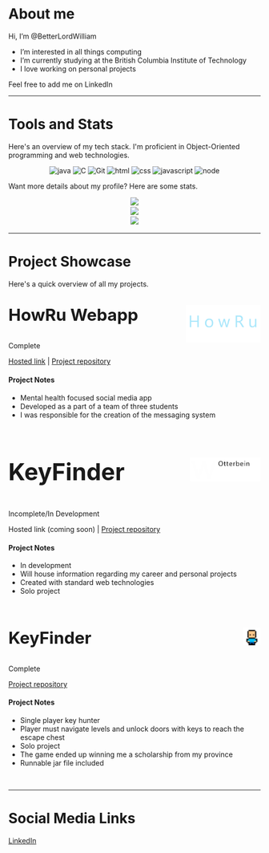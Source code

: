 # About me

Hi, I’m @BetterLordWilliam

- I’m interested in all things computing
- I’m currently studying at the British Columbia Institute of Technology
- I love working on personal projects

Feel free to add me on LinkedIn

---

# Tools and Stats

Here's an overview of my tech stack. I'm proficient in Object-Oriented programming and web technologies.

<p align="center">
<img height="50" alt="java" src="https://icon-library.com/images/java-icon-png/java-icon-png-16.jpg">
<img height="50" alt="C" src="https://www.coolkidfacts.com/wp-content/uploads/2023/08/C-Programming-Facts-For-Kids.png">
<img height="50" alt="Git" src="https://cdn.freebiesupply.com/logos/large/2x/git-icon-logo-png-transparent.png">
<img height="50" alt="html" src="https://logos-download.com/wp-content/uploads/2017/07/HTML5_badge.png"/>
<img height="50" alt="css" src="https://lkotlarenko.github.io/Exercise-Tech-Gallery/images/css-logo.png"/>
<img height="50" alt="javascript" src="https://weebket.com/assets/images/category/6218311d561101645752605.png"/>
<img height="50" alt="node" src="https://assets-global.website-files.com/5d9bc5d562ffc2869b470941/5e20cb3c0b667ba8c8e07571_icon-node--tech.png"/>
</p>

Want more details about my profile? Here are some stats.

<p align="center">
<img width=400 src='https://github-readme-stats.vercel.app/api?username=BetterLordWilliam&theme=vue-dark&show_icons=true&hide_border=true&count_private=true' />
<br>
<img width=400 src='https://github-readme-streak-stats.herokuapp.com/?user=BetterLordWilliam&theme=vue-dark&hide_border=true' />
<br>
<img width=400 src='https://github-readme-stats.vercel.app/api/top-langs/?username=BetterLordWilliam&theme=vue-dark&show_icons=true&hide_border=true&layout=compact' />
</p>

---

# Project Showcase

Here's a quick overview of all my projects.
 
<!-- Project: HowRu -->
<div>
  <img align="right" height="75" src="./media/images/websiteIconNew1.png" alt="logo">
  <p style="font-size: 25pt"><b>HowRu Webapp</b></p>
</div>


Complete

[Hosted link](https://howru2-fcdff.web.app/) |
[Project repository](https://github.com/rraymondx/1800_202330_BBY25.git)

#### Project Notes

- Mental health focused social media app
- Developed as a part of a team of three students
- I was responsible for the creation of the messaging system

<br>

<!-- Project: WebsiteIcon -->
<div>
  <img align="right" height="47" src="./media/images/personalWebsiteIcon.png" alt="logo">
  <p style="font-size: 35pt"><b>KeyFinder</b></p>
</div>

Incomplete/In Development

Hosted link (coming soon) |
[Project repository](https://github.com/BetterLordWilliam/wOtterbeinWebsite.git)

#### Project Notes

- In development
- Will house information regarding my career and personal projects
- Created with standard web technologies
- Solo project

<br>

<!-- Project: KeyFinder -->
<div>
  <img align="right" height="35" src="./media/images/keyfinderIconNew.png" alt="logo">
  <p style="font-size: 25pt"><b>KeyFinder</b></p>
</div>

Complete

[Project repository](https://github.com/BetterLordWilliam/KeyFinder.git)

#### Project Notes
 
- Single player key hunter
- Player must navigate levels and unlock doors with keys to reach the escape chest
- Solo project
- The game ended up winning me a scholarship from my province
- Runnable jar file included

<br>

---

# Social Media Links

[LinkedIn](http://www.linkedin.com/in/will-otterbein-85268a2a8)

